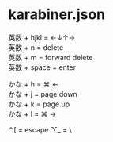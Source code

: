 # karabiner.json

英数 + hjkl = ←↓↑→  
英数 + n = delete  
英数 + m = forward delete  
英数 + space = enter

かな + h = ⌘ ←  
かな + j = page down  
かな + k = page up  
かな + l = ⌘ →

⌃[ = escape
⌥_ = \
